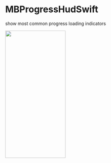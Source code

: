# MBProgressHudSwift
show most common progress loading indicators

<img src="images/image1.PNG" width="190" height= "400">
